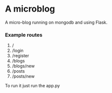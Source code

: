 # A microblog

A micro-blog running on mongodb and using Flask. 

### Example routes

1. /  
2. /login
3. /register
4. /blogs
5. /blogs/new
6. /posts
7. /posts/new

To run it just run the app.py

